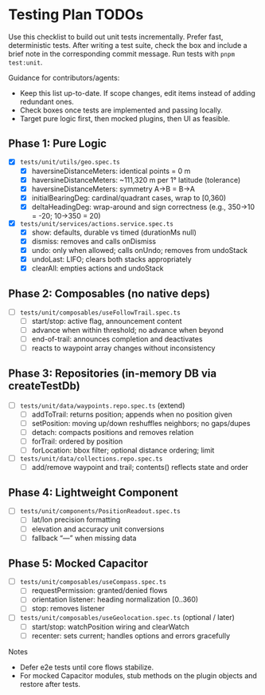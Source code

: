 # Testing Plan TODOs

Use this checklist to build out unit tests incrementally. Prefer fast, deterministic tests. After writing a test suite, check the box and include a brief note in the corresponding commit message. Run tests with `pnpm test:unit`.

Guidance for contributors/agents:

- Keep this list up-to-date. If scope changes, edit items instead of adding redundant ones.
- Check boxes once tests are implemented and passing locally.
- Target pure logic first, then mocked plugins, then UI as feasible.

## Phase 1: Pure Logic

- [x] `tests/unit/utils/geo.spec.ts`
  - [x] haversineDistanceMeters: identical points = 0 m
  - [x] haversineDistanceMeters: ~111,320 m per 1° latitude (tolerance)
  - [x] haversineDistanceMeters: symmetry A→B = B→A
  - [x] initialBearingDeg: cardinal/quadrant cases, wrap to [0,360)
  - [x] deltaHeadingDeg: wrap-around and sign correctness (e.g., 350→10 = -20; 10→350 = 20)
- [x] `tests/unit/services/actions.service.spec.ts`
  - [x] show: defaults, durable vs timed (durationMs null)
  - [x] dismiss: removes and calls onDismiss
  - [x] undo: only when allowed; calls onUndo; removes from undoStack
  - [x] undoLast: LIFO; clears both stacks appropriately
  - [x] clearAll: empties actions and undoStack

## Phase 2: Composables (no native deps)

- [ ] `tests/unit/composables/useFollowTrail.spec.ts`
  - [ ] start/stop: active flag, announcement content
  - [ ] advance when within threshold; no advance when beyond
  - [ ] end-of-trail: announces completion and deactivates
  - [ ] reacts to waypoint array changes without inconsistency

## Phase 3: Repositories (in-memory DB via createTestDb)

- [ ] `tests/unit/data/waypoints.repo.spec.ts` (extend)
  - [ ] addToTrail: returns position; appends when no position given
  - [ ] setPosition: moving up/down reshuffles neighbors; no gaps/dupes
  - [ ] detach: compacts positions and removes relation
  - [ ] forTrail: ordered by position
  - [ ] forLocation: bbox filter; optional distance ordering; limit
- [ ] `tests/unit/data/collections.repo.spec.ts`
  - [ ] add/remove waypoint and trail; contents() reflects state and order

## Phase 4: Lightweight Component

- [ ] `tests/unit/components/PositionReadout.spec.ts`
  - [ ] lat/lon precision formatting
  - [ ] elevation and accuracy unit conversions
  - [ ] fallback “—” when missing data

## Phase 5: Mocked Capacitor

- [ ] `tests/unit/composables/useCompass.spec.ts`
  - [ ] requestPermission: granted/denied flows
  - [ ] orientation listener: heading normalization [0..360)
  - [ ] stop: removes listener
- [ ] `tests/unit/composables/useGeolocation.spec.ts` (optional / later)
  - [ ] start/stop: watchPosition wiring and clearWatch
  - [ ] recenter: sets current; handles options and errors gracefully

Notes

- Defer e2e tests until core flows stabilize.
- For mocked Capacitor modules, stub methods on the plugin objects and restore after tests.
